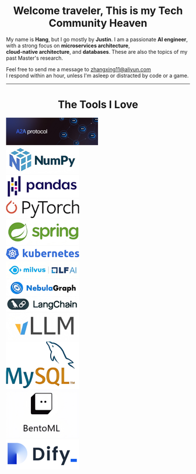 
<div align="center">
  <h1> Welcome traveler, This is my Tech Community Heaven</h1>
</div>

My name is **Hang**, but I go mostly by **Justin**. I am a passionate **AI engineer**,  with a strong focus on **microservices architecture**,  
**cloud-native architecture**, and **databases**. These are also the topics of my past Master's research.  

Feel free to send me a message to [zhangxing11@aliyun.com](mailto:zhangxing11@aliyun.com)  
I respond within an hour, unless I'm asleep or distracted by code or a game.

---

<div align="center">
  <h1>The Tools I Love</h1>
</div>
<div style="width:50%; height:auto;">
  <img src="./A2A_protocol.png", alt="A2A" />
</div>
<div style="width:50%; height:auto;">
  <img src="./numpy.png" alt="numpy" width="200"/>
  <img src="./pandas.png" alt="pandas" width="200"/> 
  <img src="./pytorch.png" alt="pytorch" width="200"/>
  <img src="./spring.png" alt="spring" width="200"/>
</div>
<div style="width:50%; height:auto;">
  <img src="./k8s.png" alt="k8s" width="200"/>
  <img src="./milvus.png" alt="milvus" width="200"/>
  <img src="./nebula.png" alt="nebula" width="200"/>
  <img src="./langchain.png" alt="langchain" width="200"/>
</div> 
<div style="width:50%; height:auto;"> 
  <img src="./vllm.png" alt="vllm" width="200"/> 
  <img src="./mysql.png" alt="mysql.png" width="200"/>
  <img src="./BentoML.png" alt="BentoML" width="200"/>
  <img src="./dify.png" alt="Dify.AI" width="200"/>
</div>
